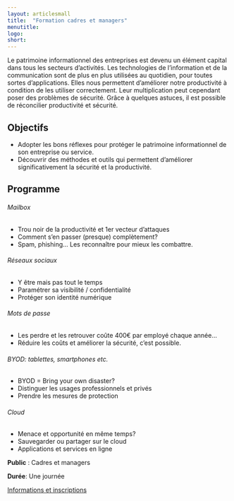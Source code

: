 ```yaml
---
layout: articlesmall
title:  "Formation cadres et managers"
menutitle:
logo:
short:
---
```

Le patrimoine informationnel des entreprises est devenu un élément capital dans tous les secteurs d’activités. Les technologies de l’information et de la communication sont de plus en plus utilisées au quotidien, pour toutes sortes d’applications. Elles nous permettent d’améliorer notre productivité à condition de les utiliser correctement. Leur multiplication peut cependant poser des problèmes de sécurité. Grâce à quelques astuces, il est possible de réconcilier productivité et sécurité.

## Objectifs

* Adopter les bons réflexes pour protéger le patrimoine informationnel de son entreprise ou service.
* Découvrir des méthodes et outils qui permettent d’améliorer significativement la sécurité et la productivité.

## Programme

###### Mailbox

* Trou noir de la productivité et 1er vecteur d’attaques
* Comment s’en passer (presque) complètement?
* Spam, phishing… Les reconnaître pour mieux les combattre.

###### Réseaux sociaux

* Y être mais pas tout le temps
* Paramétrer sa visibilité / confidentialité
* Protéger son identité numérique

###### Mots de passe
* Les perdre et les retrouver coûte 400€ par employé chaque année...
* Réduire les coûts et améliorer la sécurité, c’est possible.

###### BYOD: tablettes, smartphones etc.

* BYOD = Bring your own disaster?
* Distinguer les usages professionnels et privés
* Prendre les mesures de protection

###### Cloud

* Menace et opportunité en même temps?
* Sauvegarder ou partager sur le cloud
* Applications et services en ligne

**Public** : Cadres et managers

**Durée**: Une journée

[Informations et inscriptions](mailto:services@cases.lu?subject=Formation%20CASES)
